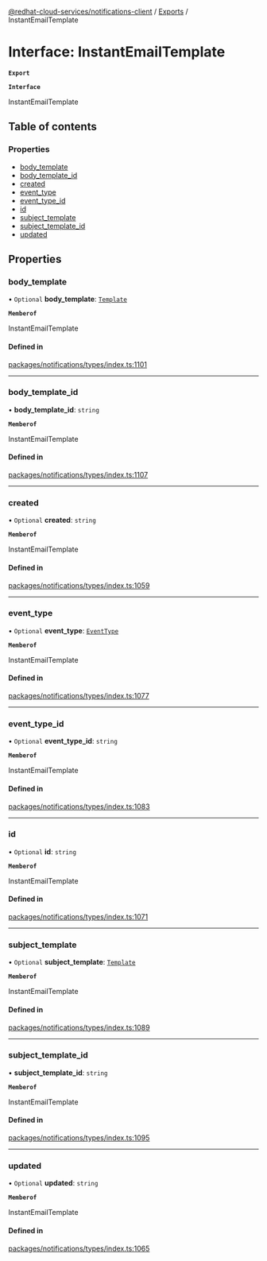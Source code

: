 [@redhat-cloud-services/notifications-client](../README.md) / [Exports](../modules.md) / InstantEmailTemplate

# Interface: InstantEmailTemplate

**`Export`**

**`Interface`**

InstantEmailTemplate

## Table of contents

### Properties

- [body\_template](InstantEmailTemplate.md#body_template)
- [body\_template\_id](InstantEmailTemplate.md#body_template_id)
- [created](InstantEmailTemplate.md#created)
- [event\_type](InstantEmailTemplate.md#event_type)
- [event\_type\_id](InstantEmailTemplate.md#event_type_id)
- [id](InstantEmailTemplate.md#id)
- [subject\_template](InstantEmailTemplate.md#subject_template)
- [subject\_template\_id](InstantEmailTemplate.md#subject_template_id)
- [updated](InstantEmailTemplate.md#updated)

## Properties

### body\_template

• `Optional` **body\_template**: [`Template`](Template.md)

**`Memberof`**

InstantEmailTemplate

#### Defined in

[packages/notifications/types/index.ts:1101](https://github.com/RedHatInsights/javascript-clients/blob/master/packages/notifications/types/index.ts#L1101)

___

### body\_template\_id

• **body\_template\_id**: `string`

**`Memberof`**

InstantEmailTemplate

#### Defined in

[packages/notifications/types/index.ts:1107](https://github.com/RedHatInsights/javascript-clients/blob/master/packages/notifications/types/index.ts#L1107)

___

### created

• `Optional` **created**: `string`

**`Memberof`**

InstantEmailTemplate

#### Defined in

[packages/notifications/types/index.ts:1059](https://github.com/RedHatInsights/javascript-clients/blob/master/packages/notifications/types/index.ts#L1059)

___

### event\_type

• `Optional` **event\_type**: [`EventType`](EventType.md)

**`Memberof`**

InstantEmailTemplate

#### Defined in

[packages/notifications/types/index.ts:1077](https://github.com/RedHatInsights/javascript-clients/blob/master/packages/notifications/types/index.ts#L1077)

___

### event\_type\_id

• `Optional` **event\_type\_id**: `string`

**`Memberof`**

InstantEmailTemplate

#### Defined in

[packages/notifications/types/index.ts:1083](https://github.com/RedHatInsights/javascript-clients/blob/master/packages/notifications/types/index.ts#L1083)

___

### id

• `Optional` **id**: `string`

**`Memberof`**

InstantEmailTemplate

#### Defined in

[packages/notifications/types/index.ts:1071](https://github.com/RedHatInsights/javascript-clients/blob/master/packages/notifications/types/index.ts#L1071)

___

### subject\_template

• `Optional` **subject\_template**: [`Template`](Template.md)

**`Memberof`**

InstantEmailTemplate

#### Defined in

[packages/notifications/types/index.ts:1089](https://github.com/RedHatInsights/javascript-clients/blob/master/packages/notifications/types/index.ts#L1089)

___

### subject\_template\_id

• **subject\_template\_id**: `string`

**`Memberof`**

InstantEmailTemplate

#### Defined in

[packages/notifications/types/index.ts:1095](https://github.com/RedHatInsights/javascript-clients/blob/master/packages/notifications/types/index.ts#L1095)

___

### updated

• `Optional` **updated**: `string`

**`Memberof`**

InstantEmailTemplate

#### Defined in

[packages/notifications/types/index.ts:1065](https://github.com/RedHatInsights/javascript-clients/blob/master/packages/notifications/types/index.ts#L1065)
